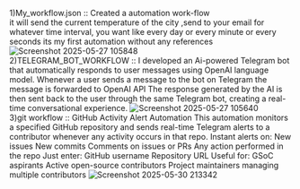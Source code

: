 1)My_workflow.json ::  Created a automation work-flow  
it will send the current temperature of the city ,send to your  email 
for whatever time interval, you want like every day or every minute or every seconds 
its my first automation without any references <br/>
![Screenshot 2025-05-27 105848](https://github.com/user-attachments/assets/83ea5a1a-9984-4a3b-945f-45c4e7aef6f3)       
2)TELEGRAM_BOT_WORKFLOW :: I developed an Ai-powered Telegram bot that automatically responds to user messages using OpenAI language model. Whenever a user sends a message to the bot on Telegram the message is forwarded to OpenAI API  The response generated by the AI is then sent back to the user through the same Telegram bot, creating a real-time conversational experience.
![Screenshot 2025-05-27 105640](https://github.com/user-attachments/assets/589af60b-0871-490f-ba47-13781d94aec8) </br>
3)git workflow ::  GitHub Activity Alert Automation 
This automation monitors a specified GitHub repository and sends real-time Telegram alerts to a contributor whenever any activity occurs in that repo.
Instant alerts on:
New issues
New commits
Comments on issues or PRs
Any action performed in the repo
 Just enter:
GitHub username
Repository URL
Useful for:
GSoC aspirants
Active open-source contributors
Project maintainers managing multiple contributors
![Screenshot 2025-05-30 213342](https://github.com/user-attachments/assets/02169cbc-caf8-43b5-8fb3-34441eb33a4b)
